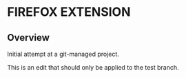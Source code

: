 # **FIREFOX EXTENSION**

## **Overview**

Initial attempt at a git-managed project.

This is an edit that should only be applied to the test branch.